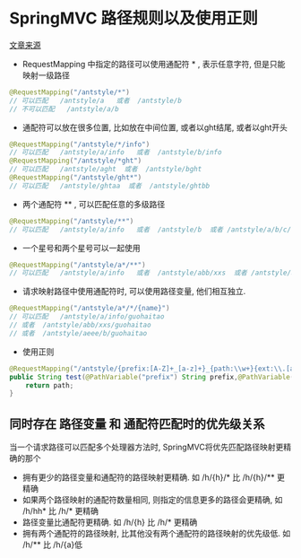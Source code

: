 # SpringMVC 路径规则以及使用正则

[文章来源](https://blog.csdn.net/qq_39158142/article/details/90046851?utm_medium=distribute.pc_relevant.none-task-blog-BlogCommendFromMachineLearnPai2-1.edu_weight&depth_1-utm_source=distribute.pc_relevant.none-task-blog-BlogCommendFromMachineLearnPai2-1.edu_weight)

* RequestMapping 中指定的路径可以使用通配符 * , 表示任意字符,  但是只能映射一级路径

```java
@RequestMapping("/antstyle/*")
// 可以匹配   /antstyle/a   或者  /antstyle/b
// 不可以匹配   /antstyle/a/b
```

* 通配符可以放在很多位置, 比如放在中间位置, 或者以ght结尾, 或者以ght开头

```java
@RequestMapping("/antstyle/*/info")
// 可以匹配   /antstyle/a/info   或者  /antstyle/b/info
@RequestMapping("/antstyle/*ght")
// 可以匹配   /antstyle/aght  或者  /antstyle/bght
@RequestMapping("/antstyle/ght*")
// 可以匹配   /antstyle/ghtaa  或者  /antstyle/ghtbb
```

* 两个通配符 ** , 可以匹配任意的多级路径

```java
@RequestMapping("/antstyle/**")
// 可以匹配   /antstyle/a/info   或者  /antstyle/b  或者 /antstyle/a/b/c/d
```

* 一个星号和两个星号可以一起使用

```java
@RequestMapping("/antstyle/a*/**")
// 可以匹配   /antstyle/a/info   或者  /antstyle/abb/xxs  或者 /antstyle/aeee/b/c/d
```

* 请求映射路径中使用通配符时, 可以使用路径变量, 他们相互独立.

```java
@RequestMapping("/antstyle/a*/*/{name}")
// 可以匹配   /antstyle/a/info/guohaitao   
// 或者  /antstyle/abb/xxs/guohaitao  
// 或者  /antstyle/aeee/b/guohaitao
```

* 使用正则

```java
@RequestMapping("/antstyle/{prefix:[A-Z]+_[a-z]+}_{path:\\w+}{ext:\\.[a-z]+}")
public String test(@PathVariable("prefix") String prefix,@PathVariable("path") String path,@PathVariable("ext") String ext){
    return path;
}
```

## 同时存在 路径变量 和 通配符匹配时的优先级关系  
当一个请求路径可以匹配多个处理器方法时, SpringMVC将优先匹配路径映射更精确的那个
  * 拥有更少的路径变量和通配符的路径映射更精确.  如  /h/{h}/*  比 /h/{h}/** 更精确
  * 如果两个路径映射的通配符数量相同, 则指定的信息更多的路径会更精确,  如  /h/hh*  比 /h/* 更精确
  * 路径变量比通配符更精确.   如   /h/{h}   比  /h/*  更精确
  * 拥有两个通配符的路径映射, 比其他没有两个通配符的路径映射的优先级低.  如 /h/** 比 /h/{a}低